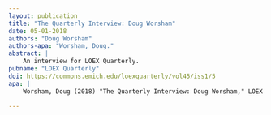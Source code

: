 ```yaml
---
layout: publication
title: "The Quarterly Interview: Doug Worsham"
date: 05-01-2018
authors: "Doug Worsham"
authors-apa: "Worsham, Doug."
abstract: |
    An interview for LOEX Quarterly.
pubname: "LOEX Quarterly"
doi: https://commons.emich.edu/loexquarterly/vol45/iss1/5 
apa: |
    Worsham, Doug (2018) "The Quarterly Interview: Doug Worsham," LOEX Quarterly: Vol. 45 : Iss. 1 , Article 5. 
    
---
```


